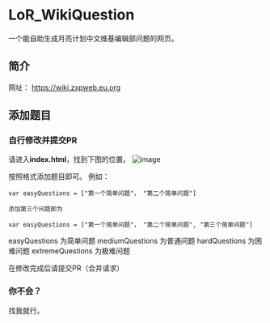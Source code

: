 # LoR_WikiQuestion
一个能自助生成月亮计划中文维基编辑部问题的网页。
## 简介
网址： https://wiki.zxpweb.eu.org
## 添加题目
### 自行修改并提交PR
请进入<b>index.html</b>，找到下图的位置。
![image](https://user-images.githubusercontent.com/102937102/233114587-e2f6c6b3-bfc5-4cbc-86b3-8dcc140168bd.png)

按照格式添加题目即可。
例如：
```
var easyQuestions = ["第一个简单问题"， "第二个简单问题"]

添加第三个问题即为

var easyQuestions = ["第一个简单问题"， "第二个简单问题", "第三个简单问题"]
```

easyQuestions 为简单问题
mediumQuestions 为普通问题
hardQuestions 为困难问题
extremeQuestions 为极难问题

在修改完成后请提交PR（合并请求）
### 你不会？
找我就行。
